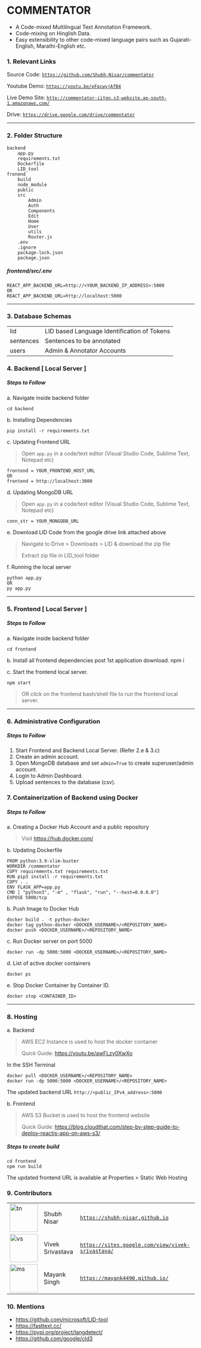 # COMMENTATOR

- A Code-mixed Multilingual Text Annotation Framework.
- Code-mixing on Hinglish Data.
- Easy extensibility to other code-mixed language pairs such as Gujarati-English, Marathi-English etc.

### 1. Relevant Links

Source Code: [`https://github.com/Shubh-Nisar/commentator`](https://github.com/Shubh-Nisar/commentator)

Youtube Demo: [`https://youtu.be/pFqcwyjAfB4`](https://youtu.be/pFqcwyjAfB4)

Live Demo Site: [`http://commentator-iitgn.s3-website.ap-south-1.amazonaws.com/`](http://commentator-iitgn.s3-website.ap-south-1.amazonaws.com/)

Drive: [`https://drive.google.com/drive/commentator`](https://drive.google.com/drive/folders/1f5TpFEQiadBCGhvNDXgKpOQg7x3OvT88?usp=sharing)

---

### 2. Folder Structure

```
backend
	app.py
	requirements.txt
	Dockerfile
	LID_tool
fronend
	build
	node_module
	public
	src
		Admin
		Auth
		Components
		Edit
		Home
		User
		utils
		Router.js
	.env
	.ignore
	package-lock.json
	package.json
```

##### frontend/src/.env

    REACT_APP_BACKEND_URL=http://<YOUR_BACKEND_IP_ADDRESS>:5000
    OR
    REACT_APP_BACKEND_URL=http://localhost:5000

---

### 3. Database Schemas

|           |                                             |
| --------- | ------------------------------------------- |
| lid       | LID based Language Identification of Tokens |
| sentences | Sentences to be annotated                   |
| users     | Admin & Annotator Accounts                  |

### 4. Backend [ Local Server ]

##### Steps to Follow

a. Navigate inside backend folder

    cd backend

b. Installing Dependencies

    pip install -r requirements.txt

c. Updating Frontend URL

> Open `app.py` in a code/text editor (Visual Studio Code, Sublime Text, Notepad etc)

    frontend = YOUR_FRONTEND_HOST_URL
    OR
    frontend = http://localhost:3000

d. Updating MongoDB URL

> Open `app.py` in a code/text editor (Visual Studio Code, Sublime Text, Notepad etc)

    conn_str = YOUR_MONGODB_URL

e. Download LID Code from the google drive link attached above

> Navigate to Drive > Downloads > LID & download the zip file
>
> Extract zip file in LID_tool folder

f. Running the local server

    python app.py
    OR
    py app.py

---

### 5. Frontend [ Local Server ]

##### Steps to Follow

a. Navigate inside backend folder

    cd frontend

b. Install all frontend dependencies post 1st application download.
npm i

c. Start the frontend local server.

    npm start

> OR click on the frontend bash/shell file to run the frontend local server.

---

### 6. Administrative Configuration

##### Steps to Follow

1. Start Frontend and Backend Local Server. (Refer 2.e & 3.c)
2. Create an admin account.
3. Open MongoDB database and set `admin=True` to create superuser/admin account.
4. Login to Admin Dashboard.
5. Upload sentences to the database (csv).

### 7. Containerization of Backend using Docker

##### Steps to Follow

a. Creating a Docker Hub Account and a public repository

> Visit https://hub.docker.com/

b. Updating Dockerfile

    FROM python:3.9-slim-buster
    WORKDIR /commentator
    COPY requirements.txt requirements.txt
    RUN pip3 install -r requirements.txt
    COPY . .
    ENV FLASK_APP=app.py
    CMD [ "python3", "-m" , "flask", "run", "--host=0.0.0.0"]
    EXPOSE 5000/tcp

b. Push Image to Docker Hub

    docker build . -t python-docker
    docker tag python-docker <DOCKER_USERNAME>/<REPOSITORY_NAME>
    docker push <DOCKER_USERNAME>/<REPOSITORY_NAME>

c. Run Docker server on port 5000

    docker run -dp 5000:5000 <DOCKER_USERNAME>/<REPOSITORY_NAME>

d. List of active docker containers

    docker ps

e. Stop Docker Container by Container ID.

    docker stop <CONTAINER_ID>

---

### 8. Hosting

a. Backend

> AWS EC2 Instance is used to host the docker container
>
> Quick Guide: https://youtu.be/awFLzy0XwXo

In the SSH Terminal

    docker pull <DOCKER_USERNAME>/<REPOSITORY_NAME>
    docker run -dp 5000:5000 <DOCKER_USERNAME>/<REPOSITORY_NAME>

The updated backend URL `http://<public_IPv4_address>:5000`

b. Frontend

> AWS S3 Bucket is used to host the frontend website
>
> Quick Guide: https://blog.cloudthat.com/step-by-step-guide-to-deploy-reactjs-app-on-aws-s3/

##### Steps to create build

    cd frontend
    npm run build

The updated frontend URL is available at Properties > Static Web Hosting

### 9. Contributors

|                                                                                                                                           |                  |                                                                                |
| ----------------------------------------------------------------------------------------------------------------------------------------- | ---------------- | ------------------------------------------------------------------------------ |
| <img  width="75"  alt="tn"  src="https://user-images.githubusercontent.com/65038837/126761822-ca949453-540f-40f1-a8cd-9a1ed3e4cae2.jpeg"> | Shubh Nisar      | [`https://shubh-nisar.github.io`](https://shubh-nisar.github.io)               |
| <img  width="75"  alt="vs"  src="">                                                                                                       | Vivek Srivastava | [`https://sites.google.com/view/vivek-srivastava/`](https://www.linkedin.com/) |
| <img  width="75"  alt="ms"  src="">                                                                                                       | Mayank Singh     | [`https://mayank4490.github.io/`](https://mayank4490.github.io/)               |

### 10. Mentions

- https://github.com/microsoft/LID-tool
- https://fasttext.cc/
- https://pypi.org/project/langdetect/
- https://github.com/google/cld3
